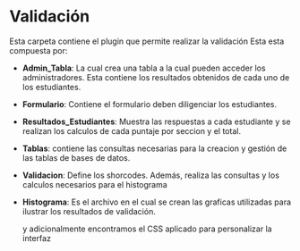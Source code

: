 # Validación 
Esta carpeta contiene el plugin que permite realizar la validación
Esta esta compuesta por: 

- **Admin_Tabla**: La cual crea una tabla a la cual pueden acceder los administradores. Esta contiene los resultados obtenidos de cada uno de los estudiantes. 
- **Formulario**: Contiene el formulario deben diligenciar los estudiantes.
- **Resultados_Estudiantes**: Muestra las respuestas a cada estudiante y se realizan los calculos de cada puntaje por seccion y el total.
- **Tablas**: contiene las consultas necesarias para la creacion y gestión de las tablas de bases de datos.
- **Validacion**: Define los shorcodes. Además, realiza las consultas y los calculos necesarios para el histograma 
- **Histograma**: Es el archivo en el cual se crean las graficas utilizadas para ilustrar los resultados de validación.
  
  y adicionalmente encontramos el CSS aplicado para personalizar la interfaz 
